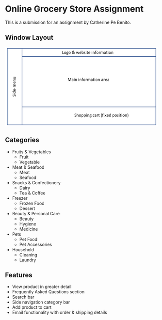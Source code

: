 # Online Grocery Store Assignment
This is a submission for an assignment by Catherine Pe Benito.

## Window Layout
!["Window Layout"](assets/images/window_layout.png)

## Categories
* Fruits & Vegetables
    * Fruit
    * Vegetable
* Meat & Seafood
    * Meat
    * Seafood
* Snacks & Confectionery
    * Dairy
    * Tea & Coffee
* Freezer
    * Frozen Food
    * Dessert
* Beauty & Personal Care
    * Beauty
    * Hygiene
    * Medicine
* Pets
    * Pet Food
    * Pet Accessories
* Household
    * Cleaning
    * Laundry

## Features
* View product in greater detail
* Frequently Asked Questions section
* Search bar
* Side navigation category bar
* Add product to cart
* Email functionality with order & shipping details
